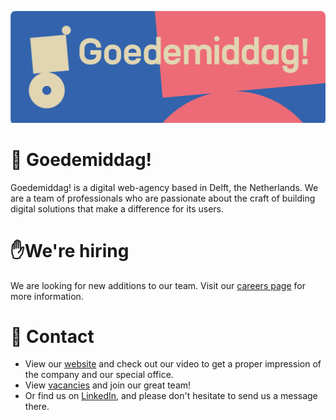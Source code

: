 <p><a href="https://www.goedemiddag.nl" target="_blank" style="border-radius:8px;overflow:hidden;width:100%;display:block;"><img src="https://github.com/goedemiddag/.github/blob/main/images/logo.png?raw=true"></a></p>

# 👋 Goedemiddag!

Goedemiddag! is a digital web-agency based in Delft, the Netherlands. We are a team of professionals who are passionate about the craft of building digital solutions that make a difference for its users.

# ✋We're hiring

We are looking for new additions to our team. Visit our [careers page](https://goedemiddag.recruitee.com/) for more information.

# 📧 Contact

- View our [website](https://goedemiddag.nl/) and check out our video to get a proper impression of the company and our special office.
- View [vacancies](https://goedemiddag.recruitee.com/) and join our great team!
- Or find us on [LinkedIn](https://www.linkedin.com/company/goedemiddag/), and please don't hesitate to send us a message there.

